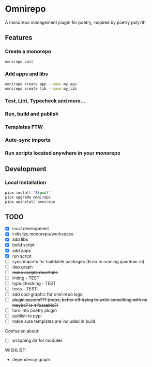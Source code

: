 # Omnirepo

A monorepo management plugin for poetry, inspired by poetry polylith

## Features

### Create a monorepo

```bash
omnirepo init
```

### Add apps and libs

```bash
omnirepo create app --name my_app
omnirepo create lib --name my_lib
```

### Test, Lint, Typecheck and more...

### Run, build and publish

### Templates FTW

### Auto-sync imports

### Run scripts located anywhere in your monorepo

## Development

### Local Installation

```bash
pipx install "$(pwd)"
pipx upgrade omnirepo
pipx uninstall omnirepo
```

## TODO

- [x] local development
- [x] initialize monorepo/workspace
- [x] add libs
- [x] build script
- [x] add apps
- [x] run script
- [ ] sync imports for buildable packages (Error in running quantum rn)
- [ ] dep graph
- [ ] ~~make scripts revertible~~
- [ ] linting - TEST
- [ ] type checking - TEST
- [ ] tests - TEST
- [ ] add cool graphic for omnirepo logo
- [ ] ~~plugin system??? (nope, better off trying to write something with nx maybe? Is it feasable?)~~
- [ ] turn intp poetry plugin
- [ ] publish to pypi
- [ ] make sure templates are included in build

Confusion about:

- [ ] wrapping dir for modules

WISHLIST:

- dependency graph
